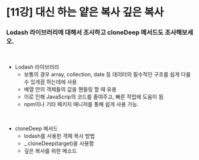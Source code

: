 [11강] 대신 하는 얕은 복사 깊은 복사
====================
### Lodash 라이브러리에 대해서 조사하고 cloneDeep 메서드도 조사해보세오.

<br>

- Lodash 라이브러리
    - 보통의 경우 array, collection, date 등 데이터의 필수적인 구조를 쉽게 다룰 수 있게끔 하는데에 사용
    - 배열 안의 객체들의 값을 핸들링 할 때 유용
    - 이로 인해 JavaScrip의 코드를 줄여주고, 빠른 작업에 도움이 됨
    - npm이나 기타 패키지 매니저를 통해 쉽게 사용 가능.

<br>

- cloneDeep 메서드
    - lodash를 사용한 객체 복사 방법
    - _.cloneDeep(target)을 사용함
    - 깊은 복사를 위한 메소드